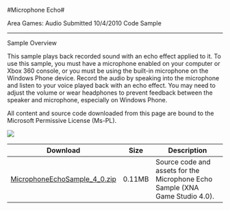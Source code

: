 #Microphone Echo#

Area
Games: Audio
Submitted
10/4/2010
Code Sample

---

Sample Overview

This sample plays back recorded sound with an echo effect applied to it. To use this sample, you must have a microphone enabled on your computer or Xbox 360 console, or you must be using the built-in microphone on the Windows Phone device. Record the audio by speaking into the microphone and listen to your voice played back with an echo effect. You may need to adjust the volume or wear headphones to prevent feedback between the speaker and microphone, especially on Windows Phone.


All content and source code downloaded from this page are bound to the Microsoft Permissive License (Ms-PL).

 ![](https://github.com/kniEngine/XNAGameStudio/blob/master/Images/microphoneecho0.png)

 
Download | Size | Description
---|---|---|
[MicrophoneEchoSample_4_0.zip](https://github.com/kniEngine/XNAGameStudio/blob/master/Samples/MicrophoneEchoSample_4_0.zip?raw=true) | 0.11MB | Source code and assets for the Microphone Echo Sample (XNA Game Studio 4.0). 
